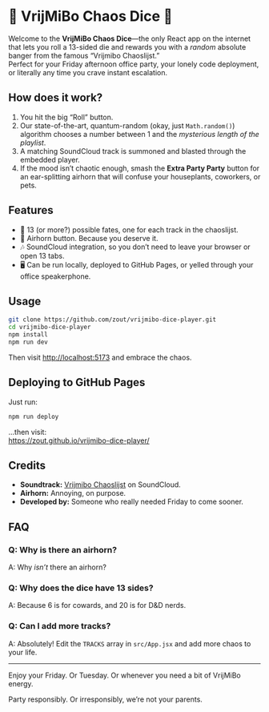 

# 🎲 VrijMiBo Chaos Dice 🎲

Welcome to the **VrijMiBo Chaos Dice**—the only React app on the internet that lets you roll a 13-sided die and rewards you with a *random* absolute banger from the famous “Vrijmibo Chaoslijst.”  
Perfect for your Friday afternoon office party, your lonely code deployment, or literally any time you crave instant escalation.

## How does it work?

1. You hit the big “Roll” button.  
2. Our state-of-the-art, quantum-random (okay, just `Math.random()`) algorithm chooses a number between 1 and the *mysterious length of the playlist*.  
3. A matching SoundCloud track is summoned and blasted through the embedded player.
4. If the mood isn’t chaotic enough, smash the **Extra Party Party** button for an ear-splitting airhorn that will confuse your houseplants, coworkers, or pets.

## Features

- 🎲 13 (or more?) possible fates, one for each track in the chaoslijst.
- 📢 Airhorn button. Because you deserve it.
- 🎶 SoundCloud integration, so you don’t need to leave your browser or open 13 tabs.
- 🖥️ Can be run locally, deployed to GitHub Pages, or yelled through your office speakerphone.

## Usage

```sh
git clone https://github.com/zout/vrijmibo-dice-player.git
cd vrijmibo-dice-player
npm install
npm run dev
```

Then visit [http://localhost:5173](http://localhost:5173) and embrace the chaos.

## Deploying to GitHub Pages

Just run:

```sh
npm run deploy
```

…then visit:  
https://zout.github.io/vrijmibo-dice-player/

## Credits

- **Soundtrack:** [Vrijmibo Chaoslijst](https://soundcloud.com/icypalm/sets/vrijmibo-chaoslijst) on SoundCloud.  
- **Airhorn:** Annoying, on purpose.
- **Developed by:** Someone who really needed Friday to come sooner.

## FAQ

### Q: Why is there an airhorn?
A: Why *isn’t* there an airhorn?

### Q: Why does the dice have 13 sides?
A: Because 6 is for cowards, and 20 is for D&D nerds.

### Q: Can I add more tracks?
A: Absolutely! Edit the `TRACKS` array in `src/App.jsx` and add more chaos to your life.

---

Enjoy your Friday. Or Tuesday. Or whenever you need a bit of VrijMiBo energy.

Party responsibly. Or irresponsibly, we’re not your parents.